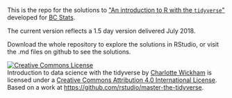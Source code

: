 This is the repo for the solutions to ["An introduction to R with the `tidyverse`"](https://github.com/cwickham/r_intro_bc_stats/) developed for [BC Stats](https://www2.gov.bc.ca/gov/content/data/about-data-management/bc-stats).

The current version reflects a 1.5 day version delivered July 2018.

Download the whole repository to explore the solutions in RStudio, or visit the .md files on github to see the solutions.

<a rel="license" href="http://creativecommons.org/licenses/by/4.0/"><img alt="Creative Commons License" style="border-width:0" src="https://i.creativecommons.org/l/by/4.0/88x31.png" /></a><br /><span xmlns:dct="http://purl.org/dc/terms/" property="dct:title">Introduction to data science with the tidyverse</span> by <a xmlns:cc="http://creativecommons.org/ns#" href="https://github.com/cwickham/r_intro_bc_stats" property="cc:attributionName" rel="cc:attributionURL">Charlotte Wickham</a> is licensed under a <a rel="license" href="http://creativecommons.org/licenses/by/4.0/">Creative Commons Attribution 4.0 International License</a>.<br />Based on a work at <a xmlns:dct="http://purl.org/dc/terms/" href="https://github.com/rstudio/master-the-tidyverse" rel="dct:source">https://github.com/rstudio/master-the-tidyverse</a>.
